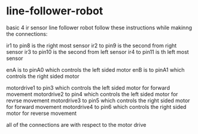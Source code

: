 # line-follower-robot
basic 4 ir sensor line follower robot 
follow these instructions while makinng the connections:

ir1 to pin8 is the right most sensor 
ir2 to pin9 is the second from right sensor 
ir3 to pin10 is the second from left sensor 
ir4 to pin11 is th left most sensor

enA is to pinA0 which controls the left sided motor 
enB is to pinA1 which controls the right sided motor

motordrive1 to pin3 which controls the left sided motor for forward movement
motordrive2 to pin4 which controls the left sided motor for revrse movement 
motordrive3 to pin5 which controls the right sided motor for forward movement 
motordrive4 to pin6 which controls the right sided motor for reverse movement

all of the connections are with respect to the motor drive
